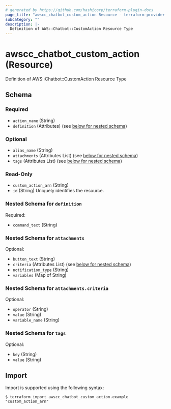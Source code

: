 ```yaml
---
# generated by https://github.com/hashicorp/terraform-plugin-docs
page_title: "awscc_chatbot_custom_action Resource - terraform-provider-awscc"
subcategory: ""
description: |-
  Definition of AWS::Chatbot::CustomAction Resource Type
---
```


# awscc_chatbot_custom_action (Resource)

Definition of AWS::Chatbot::CustomAction Resource Type



<!-- schema generated by tfplugindocs -->
## Schema

### Required

- `action_name` (String)
- `definition` (Attributes) (see [below for nested schema](#nestedatt--definition))

### Optional

- `alias_name` (String)
- `attachments` (Attributes List) (see [below for nested schema](#nestedatt--attachments))
- `tags` (Attributes List) (see [below for nested schema](#nestedatt--tags))

### Read-Only

- `custom_action_arn` (String)
- `id` (String) Uniquely identifies the resource.

<a id="nestedatt--definition"></a>
### Nested Schema for `definition`

Required:

- `command_text` (String)


<a id="nestedatt--attachments"></a>
### Nested Schema for `attachments`

Optional:

- `button_text` (String)
- `criteria` (Attributes List) (see [below for nested schema](#nestedatt--attachments--criteria))
- `notification_type` (String)
- `variables` (Map of String)

<a id="nestedatt--attachments--criteria"></a>
### Nested Schema for `attachments.criteria`

Optional:

- `operator` (String)
- `value` (String)
- `variable_name` (String)



<a id="nestedatt--tags"></a>
### Nested Schema for `tags`

Optional:

- `key` (String)
- `value` (String)

## Import

Import is supported using the following syntax:

```shell
$ terraform import awscc_chatbot_custom_action.example "custom_action_arn"
```

